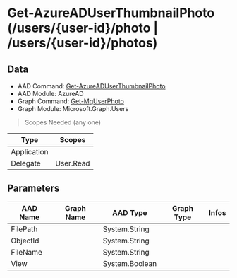 # Get-AzureADUserThumbnailPhoto (/users/{user-id}/photo | /users/{user-id}/photos)

## Data

+ AAD Command: [Get-AzureADUserThumbnailPhoto](https://docs.microsoft.com/en-us/powershell/module/AzureAD/Get-AzureADUserThumbnailPhoto)
+ AAD Module: AzureAD
+ Graph Command: [Get-MgUserPhoto](https://docs.microsoft.com/en-us/powershell/module/Microsoft.Graph.Users/Get-MgUserPhoto)
+ Graph Module: Microsoft.Graph.Users

> Scopes Needed (any one)

|Type|Scopes|
|---|---|
|Application||
|Delegate|User.Read|

## Parameters

|AAD Name|Graph Name|AAD Type|Graph Type|Infos|
|---|---|---|---|---|
|FilePath||System.String|||
|ObjectId||System.String|||
|FileName||System.String|||
|View||System.Boolean|||

